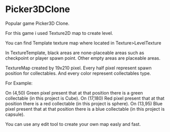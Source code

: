 # Picker3DClone
 Popular game Picker3D Clone.

For this game i used Texture2D map to create level.

You can find Template texture map where located in Texture>LevelTexture

In TextureTemplate, black areas are none-placeable areas such as checkpoint or player spawn point.
Other empty areas are placeable areas.

TextureMap created by 19x210 pixel. Every half pixel represent spawn position for collectables. And every color represent
collectables type.

For Example:

On (4,50) Green pixel present that at that position there is a green collectable (in this project is Cube).
On (17,180) Red pixel present that at that position there is a red collectable (in this project is sphere).
On (13,95) Blue pixel present that at that position there is a blue collectable (in this project is capsule).

You can use any edit tool to create your own map easly and fast.
